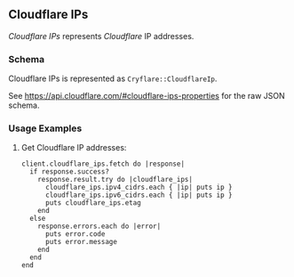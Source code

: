## Cloudflare IPs

*Cloudflare IPs* represents *Cloudflare* IP addresses.

### Schema

Cloudflare IPs is represented as `Cryflare::CloudflareIp`.

See https://api.cloudflare.com/#cloudflare-ips-properties for the raw JSON schema.

### Usage Examples

1. Get Cloudflare IP addresses:

   ```crystal
   client.cloudflare_ips.fetch do |response|
     if response.success?
       response.result.try do |cloudflare_ips|
         cloudflare_ips.ipv4_cidrs.each { |ip| puts ip }
         cloudflare_ips.ipv6_cidrs.each { |ip| puts ip }
         puts cloudflare_ips.etag
       end
     else
       response.errors.each do |error|
         puts error.code
         puts error.message
       end
     end
   end
   ```
